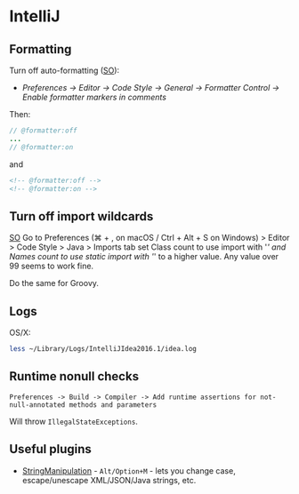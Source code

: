 # IntelliJ

## Formatting

Turn off auto-formatting ([SO](http://stackoverflow.com/a/19492318/125246)):

* _Preferences -> Editor -> Code Style -> General -> Formatter Control -> Enable formatter markers in comments_

Then:

```java
// @formatter:off
...
// @formatter:on 
```

and

```xml
<!-- @formatter:off -->
<!-- @formatter:on -->
```

## Turn off import wildcards

[SO](https://stackoverflow.com/a/3348855/125246) Go to Preferences (⌘ + , on macOS / Ctrl + Alt + S on Windows) > Editor > Code Style > Java > Imports tab set Class count to use import with '*' and Names count to use static import with '*' to a higher value. Any value over 99 seems to work fine.

Do the same for Groovy.

## Logs

OS/X:

```sh
less ~/Library/Logs/IntelliJIdea2016.1/idea.log
```

## Runtime nonull checks

`Preferences -> Build -> Compiler -> Add runtime assertions for not-null-annotated methods and parameters`

Will throw `IllegalStateExceptions`.

## Useful plugins

* [StringManipulation](https://plugins.jetbrains.com/plugin/2162-string-manipulation) - `Alt/Option+M` - lets you change case, escape/unescape XML/JSON/Java strings, etc.
